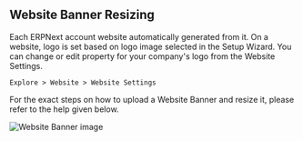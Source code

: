 ## Website Banner Resizing

Each ERPNext account website automatically generated from it. On a website, logo is set based on logo image selected in the Setup Wizard. You can change or edit property for your company's logo from the Website Settings.

`Explore > Website > Website Settings`

For the exact steps on how to upload a Website Banner and resize it, please refer to the help given below.

![Website Banner image](https://docs.erpnext.com/files/brand-logo.gif)